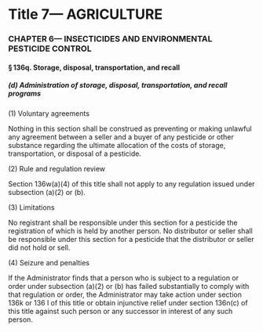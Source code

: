 
# Title 7— AGRICULTURE
### CHAPTER 6— INSECTICIDES AND ENVIRONMENTAL PESTICIDE CONTROL
#### § 136q. Storage, disposal, transportation, and recall
##### (d) Administration of storage, disposal, transportation, and recall programs

(1) Voluntary agreements

Nothing in this section shall be construed as preventing or making unlawful any agreement between a seller and a buyer of any pesticide or other substance regarding the ultimate allocation of the costs of storage, transportation, or disposal of a pesticide.

(2) Rule and regulation review

Section 136w(a)(4) of this title shall not apply to any regulation issued under subsection (a)(2) or (b).

(3) Limitations

No registrant shall be responsible under this section for a pesticide the registration of which is held by another person. No distributor or seller shall be responsible under this section for a pesticide that the distributor or seller did not hold or sell.

(4) Seizure and penalties

If the Administrator finds that a person who is subject to a regulation or order under subsection (a)(2) or (b) has failed substantially to comply with that regulation or order, the Administrator may take action under section 136k or 136 l of this title or obtain injunctive relief under section 136n(c) of this title against such person or any successor in interest of any such person.
